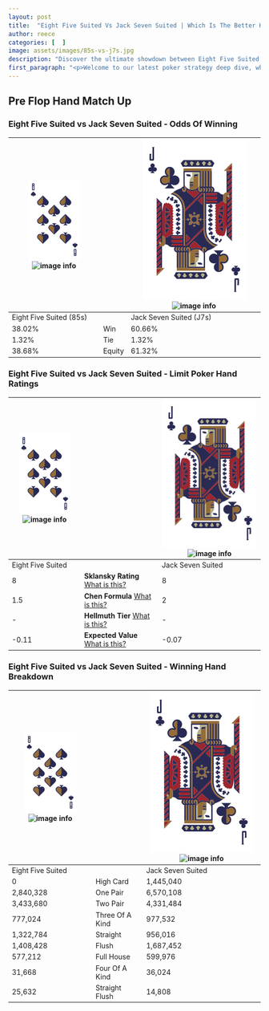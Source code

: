 ```yaml
---
layout: post
title:  "Eight Five Suited Vs Jack Seven Suited | Which Is The Better Hand In Poker? A Complete Guide"
author: reece
categories: [  ]
image: assets/images/85s-vs-j7s.jpg
description: "Discover the ultimate showdown between Eight Five Suited and Jack Seven Suited in poker! Uncover the odds, strategies, and scenarios where one hand triumphs over the other. Get ready to up your poker game with this thrilling analysis."
first_paragraph: "<p>Welcome to our latest poker strategy deep dive, where we're pitting two distinct hands against each other in a high-stakes showdown: Eight Five Suited vs Jack Seven Suited.</p><p>In the dynamic world of poker, every decision counts, and knowing which hand holds the upper hand is key to your success at the table.</p><p>In this article, we'll dissect these two hands, explore the scenarios where one dominates the other, and equip you with the knowledge to make strategic choices that can tip the odds in your favor.</p><p>Get ready to unravel the intriguing dynamics of these poker hands and elevate your game to new heights.</p>"
---
```




[comment]: # (sp0)

## Pre Flop Hand Match Up

<div class="table hand-ratings" markdown="1"> 



### Eight Five Suited vs Jack Seven Suited - Odds Of Winning


    
| ![image info](assets/images/hand1/8.png) ![image info](assets/images/hand1/5s.png) |  | ![image info](assets/images/hand2/J.png) ![image info](assets/images/hand2/7s.png) |
| -------- | -------- | -------- |
| Eight Five Suited (85s) |  | Jack Seven Suited (J7s) |
| 38.02% | Win | 60.66% |
| 1.32% | Tie | 1.32% |
| 38.68% | Equity | 61.32% |




[comment]: # (sp1)



### Eight Five Suited vs Jack Seven Suited - Limit Poker Hand Ratings


    
| ![image info](assets/images/hand1/8.png) ![image info](assets/images/hand1/5s.png) |  | ![image info](assets/images/hand2/J.png) ![image info](assets/images/hand2/7s.png) |
| -------- | -------- | -------- |
| Eight Five Suited |  | Jack Seven Suited |
| 8 | **Sklansky Rating** [What is this?](/sklansky-rating-explained) | 8 |
| 1.5 | **Chen Formula** [What is this?](/chen-formula-explained) | 2 |
| - | **Hellmuth Tier** [What is this?](/Hellmuth-tier-explained) | - |
| -0.11 | **Expected Value** [What is this?](/expected-value-explained) | -0.07 |




[comment]: # (sp2)



### Eight Five Suited vs Jack Seven Suited - Winning Hand Breakdown


    
| ![image info](assets/images/hand1/8.png) ![image info](assets/images/hand1/5s.png) |  | ![image info](assets/images/hand2/J.png) ![image info](assets/images/hand2/7s.png) |
| -------- | -------- | -------- |
| Eight Five Suited |  | Jack Seven Suited |
| 0 | High Card | 1,445,040 |
| 2,840,328 | One Pair | 6,570,108 |
| 3,433,680 | Two Pair | 4,331,484 |
| 777,024 | Three Of A Kind | 977,532 |
| 1,322,784 | Straight | 956,016 |
| 1,408,428 | Flush | 1,687,452 |
| 577,212 | Full House | 599,976 |
| 31,668 | Four Of A Kind | 36,024 |
| 25,632 | Straight Flush | 14,808 |




[comment]: # (sp3)



</div>

[comment]: # (sp4)



[comment]: # (sp5)

